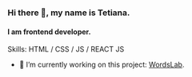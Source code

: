 ### Hi there 👋, my name is Tetiana.
#### I am frontend developer.

Skills: HTML / CSS / JS / REACT JS

- 🔭 I’m currently working on this project: [WordsLab](https://github.com/WordsCards/WordsLab). 




